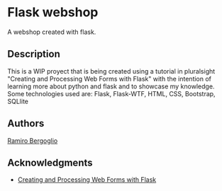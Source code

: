 # Flask webshop

A webshop created with flask.

## Description

This is a WIP proyect that is being created using a tutorial in pluralsight "Creating and Processing Web Forms with Flask" with the intention of learning more about python and flask and to showcase my knowledge.
Some technologies used are: Flask, Flask-WTF, HTML, CSS, Bootstrap, SQLlite

## Authors

[Ramiro Bergoglio](https://www.linkedin.com/in/rbergoglio/)

## Acknowledgments

* [Creating and Processing Web Forms with Flask](https://app.pluralsight.com/library/courses/creating-processing-web-forms-flask/table-of-contents)
